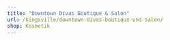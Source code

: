 ```yaml
---
title: "Downtown Divas Boutique & Salon"
url: /kingsville/downtown-divas-boutique-und-salon/
shop: Kosmetik
---
```

